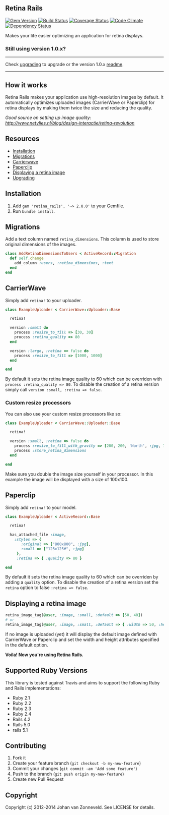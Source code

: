 ## Retina Rails

[![Gem Version](http://img.shields.io/gem/v/retina_rails.svg?style=flat)][gem]
[![Build Status](http://img.shields.io/travis/jhnvz/retina_rails.svg?style=flat)][travis]
[![Coverage Status](http://img.shields.io/coveralls/jhnvz/retina_rails.svg?style=flat)][coveralls]
[![Code Climate](http://img.shields.io/codeclimate/github/jhnvz/retina_rails.svg?style=flat)][codeclimate]
[![Dependency Status](http://img.shields.io/gemnasium/jhnvz/retina_rails.svg?style=flat)][gemnasium]

[gem]: https://rubygems.org/gems/retina_rails
[travis]: http://travis-ci.org/jhnvz/retina_rails
[coveralls]: https://coveralls.io/r/jhnvz/retina_rails
[codeclimate]: https://codeclimate.com/github/jhnvz/retina_rails
[gemnasium]: https://gemnasium.com/jhnvz/retina_rails

Makes your life easier optimizing an application for retina displays.

### Still using version 1.0.x?

---

Check [upgrading](https://github.com/jhnvz/retina_rails/blob/master/UPGRADING.md) to upgrade or the version 1.0.x [readme](https://github.com/jhnvz/retina_rails/tree/1.0.4).

---

How it works
------------

Retina Rails makes your application use high-resolution images by default. It automatically optimizes uploaded images (CarrierWave or Paperclip) for retina displays by making them twice the size and reducing the quality.

*Good source on setting up image quality: http://www.netvlies.nl/blog/design-interactie/retina-revolution*

Resources
------------

- [Installation](#installation)
- [Migrations](#migrations)
- [Carrierwave](#carrierwave)
- [Paperclip](#paperclip)
- [Displaying a retina image](#displaying-a-retina-image)
- [Upgrading](https://github.com/jhnvz/retina_rails/blob/master/UPGRADING.md)

Installation
------------

1. Add `gem 'retina_rails', '~> 2.0.0'` to your Gemfile.
1. Run `bundle install`.

Migrations
------------

Add a text column named `retina_dimensions`. This column is used to store original dimensions of the images.

```ruby
class AddRetinaDimensionsToUsers < ActiveRecord::Migration
  def self.change
    add_column :users, :retina_dimensions, :text
  end
end
```

CarrierWave
------------

Simply add `retina!` to your uploader.

```ruby
class ExampleUploader < CarrierWave::Uploader::Base

  retina!

  version :small do
    process :resize_to_fill => [30, 30]
    process :retina_quality => 80
  end

  version :large, :retina => false do
    process :resize_to_fill => [1000, 1000]
  end

end
```

By default it sets the retina image quality to 60 which can be overriden with `process :retina_quality => 80`. To disable the creation of a retina version simply call `version :small, :retina => false`.

### Custom resize processors

You can also use your custom resize processors like so:

```ruby
class ExampleUploader < CarrierWave::Uploader::Base

  retina!

  version :small, :retina => false do
    process :resize_to_fill_with_gravity => [200, 200, 'North', :jpg, 75]
    process :store_retina_dimensions
  end

end
```

Make sure you double the image size yourself in your processor. In this example the image will be displayed with a size of 100x100.


Paperclip
------------

Simply add `retina!` to your model.

```ruby
class ExampleUploader < ActiveRecord::Base

  retina!

  has_attached_file :image,
    :styles => {
       :original => ["800x800", :jpg],
       :small => ["125x125#", :jpg]
     },
     :retina => { :quality => 80 }

end
```

By default it sets the retina image quality to 60 which can be overriden by adding a `quality` option. To disable the creation of a retina version set the `retina` option to false `:retina => false`.

Displaying a retina image
------------

```ruby
retina_image_tag(@user, :image, :small, :default => [50, 40])
# or
retina_image_tag(@user, :image, :small, :default => { :width => 50, :height => 40 })
```

If no image is uploaded (yet) it will display the default image defined with CarrierWave or Paperclip and set the width and height attributes specified in the default option.

**Voila! Now you're using Retina Rails.**

Supported Ruby Versions
------------

This library is tested against Travis and aims to support the following Ruby and Rails
implementations:

* Ruby 2.1
* Ruby 2.2
* Ruby 2.3
* Ruby 2.4
* Rails 4.2
* Rails 5.0
* rails 5.1

Contributing
------------

1. Fork it
2. Create your feature branch (`git checkout -b my-new-feature`)
3. Commit your changes (`git commit -am 'Add some feature'`)
4. Push to the branch (`git push origin my-new-feature`)
5. Create new Pull Request

Copyright
------------

Copyright (c) 2012-2014 Johan van Zonneveld. See LICENSE for details.

